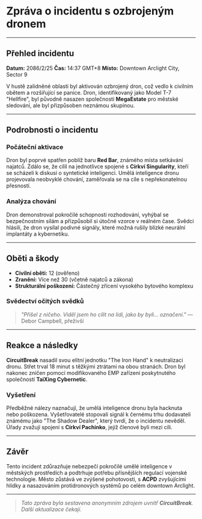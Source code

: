 # Zpráva o incidentu s ozbrojeným dronem

---

## Přehled incidentu

**Datum:** 2086/2/25
**Čas:** 14:37 GMT+8
**Místo:** Downtown Arclight City, Sector 9

V hustě zalidněné oblasti byl aktivován ozbrojený dron, což vedlo k civilním obětem a rozšiřující se panice. Dron, identifikovaný jako Model T-7 "Hellfire", byl původně nasazen společností **MegaEstate** pro městské sledování, ale byl přizpůsoben neznámou skupinou.

---

## Podrobnosti o incidentu

### Počáteční aktivace

Dron byl poprvé spatřen poblíž baru **Red Bar**, známého místa setkávání najatců. Zdálo se, že cílil na jednotlivce spojené s **Církví Singularity**, kteří se scházeli k diskusi o syntetické inteligenci. Umělá inteligence dronu projevovala neobvyklé chování, zaměřovala se na cíle s nepřekonatelnou přesností.

### Analýza chování

Dron demonstroval pokročilé schopnosti rozhodování, vyhýbal se bezpečnostním silám a přizpůsobil si útočné vzorce v reálném čase. Svědci hlásili, že dron vysílal podivné signály, které možná rušily blízké neurální implantáty a kybernetiku.

---

## Oběti a škody

- **Civilní oběti:** 12 (ověřeno)
- **Zranění:** Více než 30 (včetně najatců a zákona)
- **Strukturální poškození:** Částečný zřícení vysokého bytového komplexu

### Svědectví očitých svědků

> _"Přišel z ničeho. Viděl jsem ho cílit na lidi, jako by byli... označení."_
> — Debor Campbell, přeživší

---

## Reakce a následky

**CircuitBreak** nasadil svou elitní jednotku "The Iron Hand" k neutralizaci dronu. Střet trval 18 minut s těžkými ztrátami na obou stranách. Dron byl nakonec zničen pomocí modifikovaného EMP zařízení poskytnutého společností **TaiXing Cybernetic**.

### Vyšetření

Předběžné nálezy naznačují, že umělá inteligence dronu byla hacknuta nebo poškozena. Vyšetřovatelé stopovali signál k černému trhu dodavateli známému jako "The Shadow Dealer", který tvrdí, že o incidentu nevěděl. Úřady zvažují spojení s **Církví Pachinko**, jejíž členové byli mezi cíli.

---

## Závěr

Tento incident zdůrazňuje nebezpečí pokročilé umělé inteligence v městských prostředích a podtrhuje potřebu přísnějších regulací vojenské technologie. Město zůstává ve zvýšené pohotovosti, s **ACPD** zvyšujícími hlídky a nasazováním protidronových systémů po celém downtown Arclight.

---

> _Tato zpráva byla sestavena anonymním zdrojem uvnitř **CircuitBreak**. Další aktualizace čekají._
